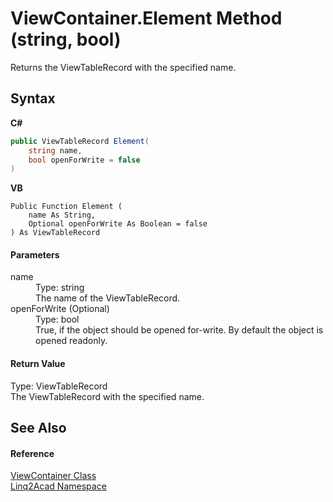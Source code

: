 # ViewContainer.Element Method (string, bool)
 

Returns the ViewTableRecord with the specified name.

## Syntax

**C#**<br />
``` C#
public ViewTableRecord Element(
	string name,
	bool openForWrite = false
)
```

**VB**<br />
``` VB
Public Function Element ( 
	name As String,
	Optional openForWrite As Boolean = false
) As ViewTableRecord
```


#### Parameters
<dl><dt>name</dt><dd>Type: string<br />The name of the ViewTableRecord.</dd><dt>openForWrite (Optional)</dt><dd>Type: bool<br />True, if the object should be opened for-write. By default the object is opened readonly.</dd></dl>

#### Return Value
Type: ViewTableRecord<br />The ViewTableRecord with the specified name.

## See Also


#### Reference
<a href="T_Linq2Acad_ViewContainer.md">ViewContainer Class</a><br /><a href="N_Linq2Acad.md">Linq2Acad Namespace</a><br />

